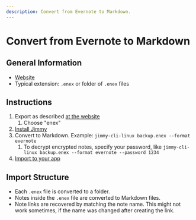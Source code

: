 ```yaml
---
description: Convert from Evernote to Markdown.
---
```


# Convert from Evernote to Markdown

## General Information

- [Website](https://evernote.com/)
- Typical extension: `.enex` or folder of `.enex` files

## Instructions

1. Export as described [at the website](https://help.evernote.com/hc/en-us/articles/209005557-Export-notes-and-notebooks-as-ENEX-or-HTML)
    1. Choose "enex"
2. [Install Jimmy](../index.md#installation)
3. Convert to Markdown. Example: `jimmy-cli-linux backup.enex --format evernote`
    1. To decrypt encrypted notes, specify your password, like `jimmy-cli-linux backup.enex --format evernote --password 1234`
4. [Import to your app](../import_instructions.md)

## Import Structure

- Each `.enex` file is converted to a folder.
- Notes inside the `.enex` file are converted to Markdown files.
- Note links are recovered by matching the note name. This might not work sometimes, if the name was changed after creating the link.
